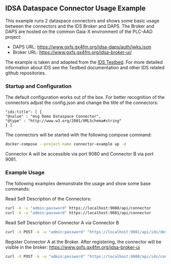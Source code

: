 ##  IDSA Dataspace Connector Usage Example

This example runs 2 dataspace connectors and shows some basic usage between the connectors and the IDS Broker and DAPS. 
The Broker and DAPS are hosted on the common Gaia-X environment of the PLC-AAD project:

* DAPS URL: https://www.gxfs.gx4fm.org/idsa-daps/auth/jwks.json
* Broker URL: https://www.gxfs.gx4fm.org/idsa-broker-ui/

The example is taken and adapted from the [IDS Testbed](https://github.com/International-Data-Spaces-Association/IDS-testbed). 
For more detailed information about IDS see the Testbed documentation and other IDS related github repositories. 

### Startup and Configuration 

The default configuration works out of the box. For better recognition of the connectors adjust the config.json and 
change the title of the connectors:
```json-ld
"ids:title": [ {
"@value" : "msg Demo Dataspace Connector",
"@type" : "http://www.w3.org/2001/XMLSchema#string"
} ]
```

The connectors will be started with the following compose command:
```sh
docker-compose --project-name connector-example up -d
```
Connector A will be accessible via port 9080 and Connector B via port 9081.

### Example Usage

The following examples demonstrate the usage and show some base commands:

Read Self Description of the Connectors:
```sh
curl -k -u "admin:password" https://localhost:9080/api/connector
curl -k -u "admin:password" https://localhost:9081/api/connector
```

Read Self Description of Connector A via Connector B
```sh
curl -X POST -k -u "admin:password" "https://localhost:9081/api/ids/description?recipient=https://connectora:8080/api/ids/data"
```

Register Connector A at the Broker. After registering, the connector will be visible in the broker: https://www.gxfs.gx4fm.org/idsa-broker-ui

```sh
curl -X POST -k -u "admin:password" "https://localhost:9080/api/ids/connector/update?recipient=https://www.gxfs.gx4fm.org/idsa-broker-api/infrastructure"
```
